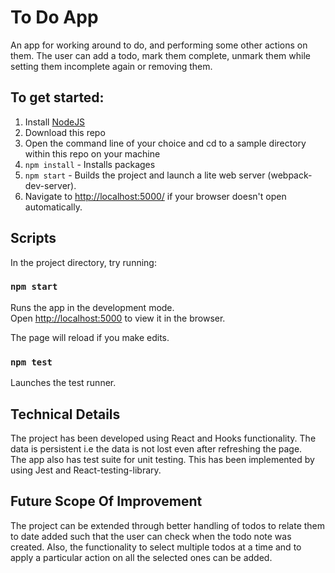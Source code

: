 # To Do App

An app for working around to do, and performing some other actions on them. The user can add a todo, mark them complete, unmark them while setting them incomplete again or removing them.


## To get started:

1. Install [NodeJS](http://www.nodejs.org)
2. Download this repo
3. Open the command line of your choice and cd to a sample directory within this repo on your machine
4. `npm install` - Installs packages
5. `npm start` - Builds the project and launch a lite web server (webpack-dev-server).
6. Navigate to [http://localhost:5000/](http://localhost:5000/) if your browser doesn't open automatically.


## Scripts

In the project directory, try running:

### `npm start`

Runs the app in the development mode.<br>
Open [http://localhost:5000](http://localhost:5000) to view it in the browser.

The page will reload if you make edits.

### `npm test`

Launches the test runner.<br>


## Technical Details

The project has been developed using React and Hooks functionality. The data is persistent i.e the data is not lost even after refreshing the page.<br>
The app also has test suite for unit testing. This has been implemented by using Jest and React-testing-library.


## Future Scope Of Improvement

The project can be extended through better handling of todos to relate them to date added such that the user can check when the todo note was created. Also, the functionality to select multiple todos at a time and to apply a particular action on all the selected ones can be added.


